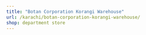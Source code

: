 ```yaml
---
title: "Botan Corporation Korangi Warehouse"
url: /karachi/botan-corporation-korangi-warehouse/
shop: department store
---
```

